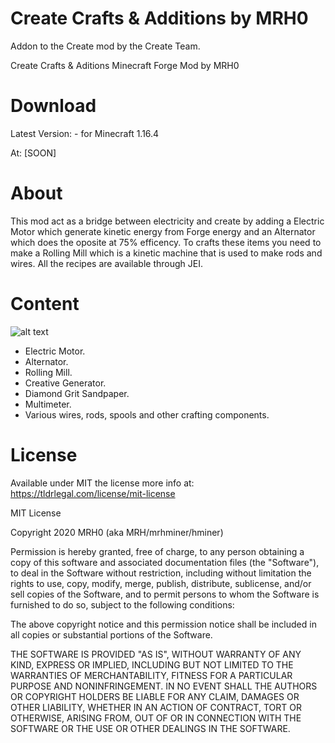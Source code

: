 # Create Crafts &amp; Additions by MRH0
Addon to the Create mod by the Create Team.

Create Crafts & Aditions
Minecraft Forge Mod by MRH0

# Download

Latest Version: - for Minecraft 1.16.4

At: [SOON]

# About

This mod act as a bridge between electricity and create by adding a Electric Motor which generate kinetic energy from Forge energy and an Alternator which does the oposite at 75% efficency. To crafts these items you need to make a Rolling Mill which is a kinetic machine that is used to make rods and wires. All the recipes are available through JEI.

# Content

![alt text](https://github.com/mrh0/createaddition/blob/main/alpha_items.png?raw=true)

- Electric Motor.
- Alternator.
- Rolling Mill.
- Creative Generator.
- Diamond Grit Sandpaper.
- Multimeter.
- Various wires, rods, spools and other crafting components.

# License

Available under MIT the license more info at: https://tldrlegal.com/license/mit-license

MIT License

Copyright 2020 MRH0 (aka MRH/mrhminer/hminer)

Permission is hereby granted, free of charge, to any person obtaining a copy
of this software and associated documentation files (the "Software"), to deal
in the Software without restriction, including without limitation the rights
to use, copy, modify, merge, publish, distribute, sublicense, and/or sell
copies of the Software, and to permit persons to whom the Software is
furnished to do so, subject to the following conditions:

The above copyright notice and this permission notice shall be included in all
copies or substantial portions of the Software.

THE SOFTWARE IS PROVIDED "AS IS", WITHOUT WARRANTY OF ANY KIND, EXPRESS OR
IMPLIED, INCLUDING BUT NOT LIMITED TO THE WARRANTIES OF MERCHANTABILITY,
FITNESS FOR A PARTICULAR PURPOSE AND NONINFRINGEMENT. IN NO EVENT SHALL THE
AUTHORS OR COPYRIGHT HOLDERS BE LIABLE FOR ANY CLAIM, DAMAGES OR OTHER
LIABILITY, WHETHER IN AN ACTION OF CONTRACT, TORT OR OTHERWISE, ARISING FROM,
OUT OF OR IN CONNECTION WITH THE SOFTWARE OR THE USE OR OTHER DEALINGS IN THE
SOFTWARE.
